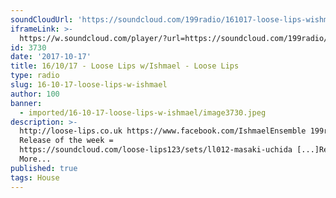 ```yaml
---
soundCloudUrl: 'https://soundcloud.com/199radio/161017-loose-lips-wishmael'
iframeLink: >-
  https://w.soundcloud.com/player/?url=https://soundcloud.com/199radio/161017-loose-lips-wishmael&color=00aabb&auto_play=false&hide_related=false&show_comments=true&show_user=true&show_reposts=false
id: 3730
date: '2017-10-17'
title: 16/10/17 - Loose Lips w/Ishmael - Loose Lips
type: radio
slug: 16-10-17-loose-lips-w-ishmael
author: 100
banner:
  - imported/16-10-17-loose-lips-w-ishmael/image3730.jpeg
description: >-
  http://loose-lips.co.uk https://www.facebook.com/IshmaelEnsemble 199radio
  Release of the week =
  https://soundcloud.com/loose-lips123/sets/ll012-masaki-uchida [...]Read
  More...
published: true
tags: House
---
```

